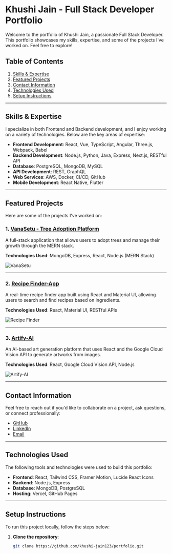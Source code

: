 # Khushi Jain - Full Stack Developer Portfolio

Welcome to the portfolio of Khushi Jain, a passionate Full Stack Developer. This portfolio showcases my skills, expertise, and some of the projects I've worked on. Feel free to explore!

## Table of Contents
1. [Skills & Expertise](#skills--expertise)
2. [Featured Projects](#featured-projects)
3. [Contact Information](#contact-information)
4. [Technologies Used](#technologies-used)
5. [Setup Instructions](#setup-instructions)

---

## Skills & Expertise
I specialize in both Frontend and Backend development, and I enjoy working on a variety of technologies. Below are the key areas of expertise:

- **Frontend Development**: React, Vue, TypeScript, Angular, Three.js, Webpack, Babel
- **Backend Development**: Node.js, Python, Java, Express, Next.js, RESTful API
- **Database**: PostgreSQL, MongoDB, MySQL
- **API Development**: REST, GraphQL
- **Web Services**: AWS, Docker, CI/CD, GitHub
- **Mobile Development**: React Native, Flutter

---

## Featured Projects
Here are some of the projects I've worked on:

### 1. [VanaSetu - Tree Adoption Platform](https://github.com/khushi-jain123/VanaSetu-App)
A full-stack application that allows users to adopt trees and manage their growth through the MERN stack.

**Technologies Used**: MongoDB, Express, React, Node.js (MERN Stack)

![VanaSetu](../images/vana.png)

---

### 2. [Recipe Finder-App](https://github.com/khushi-jain123/recipefinder)
A real-time recipe finder app built using React and Material UI, allowing users to search and find recipes based on ingredients.

**Technologies Used**: React, Material UI, RESTful APIs

![Recipe Finder](../images/recipe.png)

---

### 3. [Artify-AI](https://github.com/khushi-jain123/Artify-AI)
An AI-based art generation platform that uses React and the Google Cloud Vision API to generate artworks from images.

**Technologies Used**: React, Google Cloud Vision API, Node.js

![Artify-AI](../images/flower.png)

---

## Contact Information
Feel free to reach out if you'd like to collaborate on a project, ask questions, or connect professionally:

- [GitHub](https://github.com/khushi-jain123)
- [LinkedIn](https://www.linkedin.com/in/khushi-jain-539259259/)
- [Email](mailto:ktjain1456@gmail.com)

---

## Technologies Used
The following tools and technologies were used to build this portfolio:

- **Frontend**: React, Tailwind CSS, Framer Motion, Lucide React Icons
- **Backend**: Node.js, Express
- **Database**: MongoDB, PostgreSQL
- **Hosting**: Vercel, GitHub Pages

---

## Setup Instructions

To run this project locally, follow the steps below:

1. **Clone the repository**:
   ```bash
   git clone https://github.com/khushi-jain123/portfolio.git
